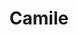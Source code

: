 ---
title: Camile
artigo: a
picture: /images/c/Camile.jpg
background: /images/fundos/Estrelas.jpg
style: style-vermelho1
description: Significado do nome Camile
full-description:  Olha só que interessante, Camile é uma versão francesa de Camila. Como sua origem é do latim, camilus, o qual significa mensageiro, Camile significa “menina mensageira”. É um nome que reflete alguém comunicativa, simpática, e com bom relacionamento social. Ou será que podemos dizer que toda Camile é tagarela?!
---